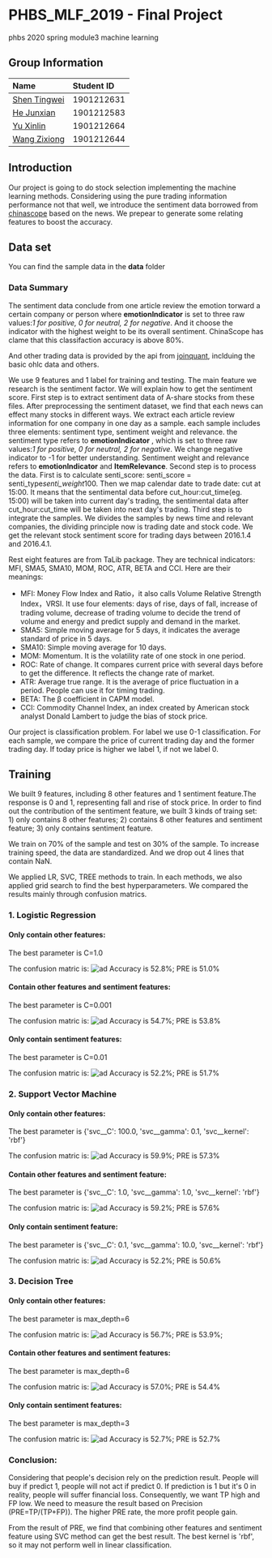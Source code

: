 # PHBS_MLF_2019  - Final Project
phbs 2020 spring module3 machine learning

## Group Information

|Name|Student ID|
|:---|:---|
|[Shen Tingwei](https://github.com/SnakeWayne)|1901212631|
|[He Junxian](https://github.com/hejunxian256)|1901212583 |
|[Yu Xinlin](https://github.com/398563924)|1901212664|
|[Wang Zixiong](https://github.com/WangZixiong)|1901212644|

## Introduction

Our project is going to do stock selection implementing the machine learning methods. Considering using the pure trading information performance not that well, we introduce the sentiment data borrowed from [chinascope](http://finance.chinascope.com/www/) based on the news. We prepear to generate some relating features to boost the accuracy.

## Data set 
You can find the sample data in the **data** folder

### Data Summary
The sentiment data conclude from one article review the emotion torward a certain company or person where **emotionIndicator** is set to three raw values:*1 for positive, 0 for neutral, 2 for negative*. And it choose the indicator with the highest weight to be its overall sentiment. ChinaScope has clame that this classifaction accuracy is above 80%.

And other trading data is provided by the api from [joinquant](https://www.joinquant.com/), inclduing the basic ohlc data and others.

We use 9 features and 1 label for training and testing. The main feature we research is the sentiment factor. We will explain how to get the sentiment score.
First step is to extract sentiment data of A-share stocks from these files. After preprocessing the sentiment dataset, we find that each news can effect many stocks in different ways. We extract each article review information for one company in one day as a sample. each sample includes three elements: sentiment type, sentiment weight and relevance. the sentiment type refers to **emotionIndicator** , which is set to three raw values:*1 for positive, 0 for neutral, 2 for negative*. We change negative indicator to -1 for better understanding. Sentiment weight and relevance refers to **emotionIndicator** and **ItemRelevance**. 
Second step is to process the data. First is to calculate senti_score: 
                                              senti_score = senti_type*senti_weight*100. 
Then we map calendar date to trade date: cut at 15:00. It means that the sentimental data before cut_hour:cut_time(eg. 15:00) will be taken into current day's trading, the sentimental data after cut_hour:cut_time will be taken into next day's trading. 
Third step is to integrate the samples. We divides the samples by news time and relevant companies, the dividing principle now is trading date and stock code. We get the relevant stock sentiment score for trading days between 2016.1.4 and 2016.4.1.

Rest eight features are from TaLib package. They are technical indicators: MFI, SMA5, SMA10, MOM, ROC, ATR, BETA and CCI. Here are their meanings:
* MFI: Money Flow Index and Ratio，it also calls Volume Relative Strength Index，VRSI. It use four elements: days of rise, days of fall, increase of trading volume, decrease of trading volume to decide the trend of volume and energy and predict supply and demand in the market.
* SMA5: Simple moving average for 5 days, it indicates the average standard of price in 5 days.
* SMA10: Simple moving average for 10 days.
* MOM: Momentum. It is the volatility rate of one stock in one period.
* ROC: Rate of change. It compares current price with several days before to get the difference. It reflects the change rate of market.
* ATR: Average true range. It is the average of price fluctuation in a period. People can use it for timing trading.
* BETA: The β coefficient in CAPM model.
* CCI: Commodity Channel Index, an index created by American stock analyst Donald Lambert to judge the bias of stock price.

Our project is classification problem. For label we use 0-1 classification. For each sample, we compare the price of current trading day and the former trading day. If today price is higher we label 1, if not we label 0.



## Training
We built 9 features, including 8 other features and 1 sentiment feature.The response is 0 and 1, representing fall and rise of stock price. In order to find out the contribution of the sentiment feature, we built 3 kinds of traing set: 1) only contains 8 other features; 2) contains 8 other features and sentiment feature; 3) only contains sentiment feature.

We train on 70% of the sample and test on 30% of the sample. To increase training speed, the data are standardized. And we drop out 4 lines that contain NaN.

We applied LR, SVC, TREE methods to train. In each methods, we also applied grid search to find the best hyperparameters. We compared the results mainly through confusion matrics. 

### 1. Logistic Regression

#### Only contain other features:
The best parameter is C=1.0

The confusion matric is:
![ad](https://github.com/SnakeWayne/PHBS_MLF_2019/blob/master/image/LR%201.jpg)
Accuracy is 52.8%; PRE is 51.0%
#### Contain other features and sentiment features:
The best parameter is C=0.001

The confusion matric is:
![ad](https://github.com/SnakeWayne/PHBS_MLF_2019/blob/master/image/LR%202.jpg)
Accuracy is 54.7%; PRE is 53.8%
#### Only contain sentiment features:
The best parameter is C=0.01

The confusion matric is:
![ad](https://github.com/SnakeWayne/PHBS_MLF_2019/blob/master/image/LR%203.jpg)
Accuracy is 52.2%; PRE is 51.7%
### 2. Support Vector Machine

#### Only contain other features:
The best parameter is {'svc__C': 100.0, 'svc__gamma': 0.1, 'svc__kernel': 'rbf'}

The confusion matric is:
![ad](https://github.com/SnakeWayne/PHBS_MLF_2019/blob/master/image/SVC%201.jpg)
Accuracy is 59.9%; PRE is 57.3%
#### Contain other features and sentiment feature:
The best parameter is {'svc__C': 1.0, 'svc__gamma': 1.0, 'svc__kernel': 'rbf'}

The confusion matric is:
![ad](https://github.com/SnakeWayne/PHBS_MLF_2019/blob/master/image/SVC%202.jpg)
Accuracy is 59.2%; PRE is 57.6%
#### Only contain sentiment feature:
The best parameter is {'svc__C': 0.1, 'svc__gamma': 10.0, 'svc__kernel': 'rbf'}

The confusion matric is:
![ad](https://github.com/SnakeWayne/PHBS_MLF_2019/blob/master/image/SVC%203.jpg)
Accuracy is 52.2%; PRE is 50.6%
### 3. Decision Tree

#### Only contain other features:
The best parameter is max_depth=6

The confusion matric is:
![ad](https://github.com/SnakeWayne/PHBS_MLF_2019/blob/master/image/Tree%201.jpg)
Accuracy is 56.7%; PRE is 53.9%;
#### Contain other features and sentiment features:
The best parameter is max_depth=6

The confusion matric is:
![ad](https://github.com/SnakeWayne/PHBS_MLF_2019/blob/master/image/Tree%202.jpg)
Accuracy is 57.0%; PRE is 54.4%
#### Only contain sentiment features:
The best parameter is max_depth=3

The confusion matric is:
![ad](https://github.com/SnakeWayne/PHBS_MLF_2019/blob/master/image/Tree%203.jpg)
Accuracy is 52.7%; PRE is 52.7%

### Conclusion:
Considering that people's decision rely on the prediction result. People will buy if predict 1, people will not act if predict 0. If prediction is 1 but it's 0 in reality, people will suffer financial loss. Consequently, we want TP high and FP low. We need to measure the result based on Precision (PRE=TP/(TP+FP)). The higher PRE rate, the more profit people gain.

From the result of PRE, we find that combining other features and sentiment feature using SVC method can get the best result. The best kernel is 'rbf', so it may not perform well in linear classification. 
